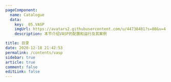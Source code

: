 ```yaml
---
pageComponent: 
  name: Catalogue 
  data: 
    key:  05.VASP
    imgUrl: https://avatars2.githubusercontent.com/u/44738481?s=80&v=4
    description: 本节介绍VASP的配置和运行及其案例

title: 目录
date: 2020-12-18 21:42:53 
permalink: /contents/vasp
sidebar: true
article: true
comment: false 
editLink: false 
---
```

